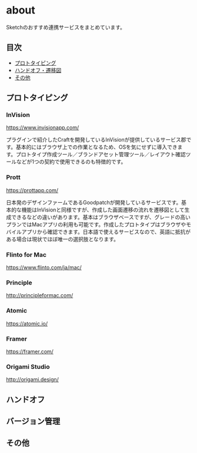 # about
Sketchのおすすめ連携サービスをまとめています。

## 目次
 - [プロトタイピング](#プロトタイピング)
 - [ハンドオフ・遷移図](#ハンドオフ遷移図)
 - [その他](#その他)

## プロトタイピング
### InVision
https://www.invisionapp.com/

プラグインで紹介したCraftを開発しているInVisionが提供しているサービス郡です。基本的にはブラウザ上での作業となるため、OSを気にせずに導入できます。プロトタイプ作成ツール／ブランドアセット管理ツール／レイアウト確認ツールなどが1つの契約で使用できるのも特徴的です。

### Prott
https://prottapp.com/

日本発のデザインファームであるGoodpatchが開発しているサービスです。基本的な機能はInVisionと同様ですが、作成した画面遷移の流れを遷移図として生成できるなどの違いがあります。基本はブラウザベースですが、グレードの高いプランではMacアプリの利用も可能です。作成したプロトタイプはブラウザやモバイルアプリから確認できます。日本語で使えるサービスなので、英語に抵抗がある場合は現状でほぼ唯一の選択肢となります。

### Flinto for Mac
https://www.flinto.com/ja/mac/


### Principle
http://principleformac.com/


### Atomic
https://atomic.io/


### Framer
https://framer.com/


### Origami Studio
http://origami.design/




## ハンドオフ


## バージョン管理



## その他

